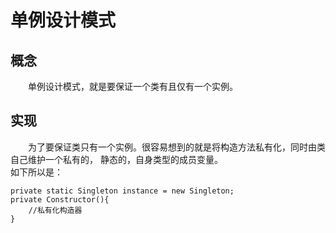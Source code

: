 # 单例设计模式

## 概念
&emsp;&emsp;单例设计模式，就是要保证一个类有且仅有一个实例。

## 实现
&emsp;&emsp;为了要保证类只有一个实例。很容易想到的就是将构造方法私有化，同时由类自己维护一个私有的， 静态的，自身类型的成员变量。  
如下所以是：
``` 
private static Singleton instance = new Singleton;
private Constructor(){
	//私有化构造器
}
```